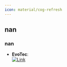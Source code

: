 ```yaml
---
icon: material/cog-refresh
---
```



## **nan**
### **nan**
- **EvoTec**:   
	[![Link](https://img.shields.io/badge/Link-online-brightgreen?style=for-the-badge&logo=cachet&logoColor=65FF8F)](https://link.springer.com/article/10.1007/s10822-021-00431-4)  
